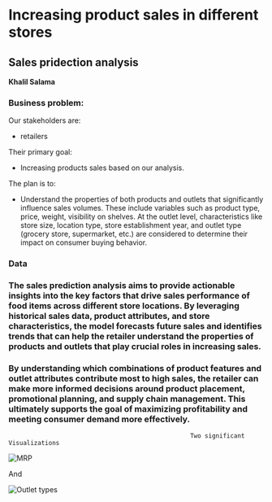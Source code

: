 # Increasing product sales in different stores
## Sales pridection analysis

**Khalil Salama**

### Business problem:

Our stakeholders are:

  - retailers

Their primary goal:

 - Increasing products sales based on our analysis.

The plan is to:

 - Understand the properties of both products and outlets that significantly influence sales volumes. These include variables such as product type, price, weight, visibility on shelves. At the outlet level, characteristics like store size, location type, store establishment year, and outlet type (grocery store, supermarket, etc.) are considered to determine their impact on consumer buying behavior.


### Data






### The sales prediction analysis aims to provide actionable insights into the key factors that drive sales performance of food items across different store locations. By leveraging historical sales data, product attributes, and store characteristics, the model forecasts future sales and identifies trends that can help the retailer understand the properties of products and outlets that play crucial roles in increasing sales.


### By understanding which combinations of product features and outlet attributes contribute most to high sales, the retailer can make more informed decisions around product placement, promotional planning, and supply chain management. This ultimately supports the goal of maximizing profitability and meeting consumer demand more effectively.


                                                      Two significant Visualizations


![MRP](https://github.com/user-attachments/assets/be898a0e-8fef-404b-8927-e70a2d84bd77)

And

![Outlet types](https://github.com/user-attachments/assets/f3328199-7218-48b1-9ad3-d6bbc0060e85)



